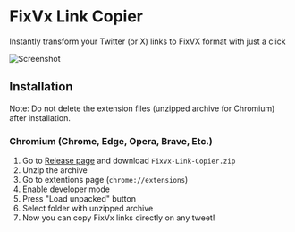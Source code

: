# FixVx Link Copier

Instantly transform your Twitter (or X) links to FixVX format with just a click

![Screenshot](https://i.ibb.co/zrr8mcY/Screenshot-2024-07-09-151340.png)

## Installation

Note: Do not delete the extension files (unzipped archive for Chromium) after installation.

### Chromium (Chrome, Edge, Opera, Brave, Etc.)

1. Go to [Release page](https://github.com/antiisaint/Fixvx-Link-Copier/releases/) and download `Fixvx-Link-Copier.zip`
2. Unzip the archive
3. Go to extentions page (`chrome://extensions`)
4. Enable developer mode 
5. Press "Load unpacked" button
6. Select folder with unzipped archive
7. Now you can copy FixVx links directly on any tweet!
